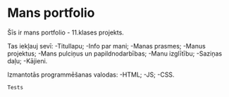 # Mans portfolio

Šīs ir mans portfolio - 11.klases projekts.

Tas iekļauj sevī:
    -Titullapu;
    -Info par mani;
    -Manas prasmes;
    -Manus projektus;
    -Mans pulciņus un papildnodarbības;
    -Manu izglītību;
    -Saziņas daļu;
    -Kājieni.

Izmantotās programmēšanas valodas:
    -HTML;
    -JS;
    -CSS.

    Tests
